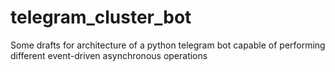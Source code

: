 # telegram_cluster_bot
Some drafts for architecture of a python telegram bot capable of performing different event-driven asynchronous operations
